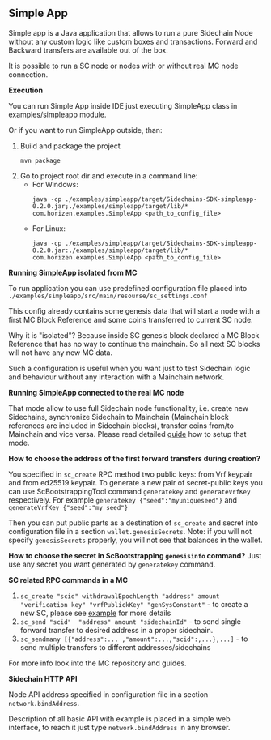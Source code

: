 **Simple App**
---------

Simple app is a Java application that allows to run a pure Sidechain Node without any custom logic like custom boxes and transactions. Forward and Backward transfers are available out of the box.

It is possible to run a SC node or nodes with or without real MC node connection.

**Execution**

You can run Simple App inside IDE just executing SimpleApp class in examples/simpleapp module.

Or if you want to run SimpleApp outside, than:
1. Build and package the project
    ```
    mvn package
    ```
2. Go to project root dir and execute in a command line:
    * For Windows:
        ```
        java -cp ./examples/simpleapp/target/Sidechains-SDK-simpleapp-0.2.0.jar;./examples/simpleapp/target/lib/* com.horizen.examples.SimpleApp <path_to_config_file>
        ```
    * For Linux:
        ```
        java -cp ./examples/simpleapp/target/Sidechains-SDK-simpleapp-0.2.0.jar:./examples/simpleapp/target/lib/* com.horizen.examples.SimpleApp <path_to_config_file>
        ```
    
**Running SimpleApp isolated from MC**

To run application you can use predefined configuration file placed into `./examples/simpleapp/src/main/resourse/sc_settings.conf`

This config already contains some genesis data that will start a node with a first MC Block Reference and some coins transferred to current SC node.

Why it is "isolated"? Because inside SC genesis block declared a MC Block Reference that has no way to continue the mainchain. So all next SC blocks will not have any new MC data.

Such a configuration is useful when you want just to test Sidechain logic and behaviour without any interaction with a Mainchain network.



**Running SimpleApp connected to the real MC node**

That mode allow to use full Sidechain node functionality, i.e. create new Sidechains, synchronize Sidechain to Mainchain (Mainchain block references are included in Sidechain blocks), transfer coins from/to Mainchain and vice versa.
Please read detailed [guide](mc_sc_workflow_example.md) how to setup that mode.

**How to choose the address of the first forward transfers during creation?**

You specified in `sc_create` RPC method two public keys: from Vrf keypair and from ed25519 keypair.
To generate a new pair of secret-public keys you can use ScBootstrappingTool command `generatekey` and `generateVrfKey` respectively.
For example `generatekey {"seed":"myuniqueseed"}` and `generateVrfKey {"seed":"my seed"}`

Then you can put public parts as a destination of `sc_create` and secret into configuration file in a section `wallet.genesisSecrets`. 
Note: if you will not specify `genesisSecrets` properly, you will not see that balances in the wallet. 


**How to choose the secret in ScBootstrapping `genesisinfo` command?**
Just use any secret you want generated by `generatekey` command.

**SC related RPC commands in a MC**
1. `sc_create "scid" withdrawalEpochLength "address" amount "verification key" "vrfPublickKey" "genSysConstant"` - to create a new SC, please see [example](mc_sc_workflow_example.md) for more details
2. `sc_send "scid"  "address" amount "sidechainId"` - to send single forward transfer to desired address in a proper sidechain.
3. `sc_sendmany [{"address":... ,"amount":...,"scid":,...},...]` - to send multiple transfers to different addresses/sidechains

For more info look into the MC repository and guides.

**Sidechain HTTP API**

Node API address specified in configuration file in a section `network.bindAddress`.

Description of all basic API with example is placed in a simple web interface, to reach it just type `network.bindAddress` in any browser.


